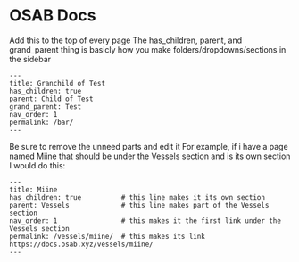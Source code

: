 # OSAB Docs

Add this to the top of every page
The has_children, parent, and grand_parent thing is basicly how you make folders/dropdowns/sections in the sidebar
```
---
title: Granchild of Test
has_children: true
parent: Child of Test
grand_parent: Test
nav_order: 1
permalink: /bar/
---
```
Be sure to remove the unneed parts and edit it
For example, if i have a page named Miine that should be under the Vessels section and is its own section I would do this:
```
---
title: Miine 
has_children: true          # this line makes it its own section
parent: Vessels             # this line makes part of the Vessels section
nav_order: 1                # this makes it the first link under the Vessels section
permalink: /vessels/miine/  # this makes its link https://docs.osab.xyz/vessels/miine/
---
```
